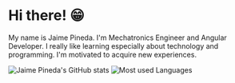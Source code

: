 # Hi there! 😁

My name is Jaime Pineda. I'm Mechatronics Engineer and Angular Developer. I really like learning especially about technology and programming. I'm motivated to acquire new experiences.

![Jaime Pineda's GitHub stats](https://github-readme-stats.vercel.app/api?username=jpin730&show_icons=true&hide=issues) ![Most used Languages](https://github-readme-stats.vercel.app/api/top-langs/?username=jpin730&hide=html,css&langs_count=3&layout=compact)
